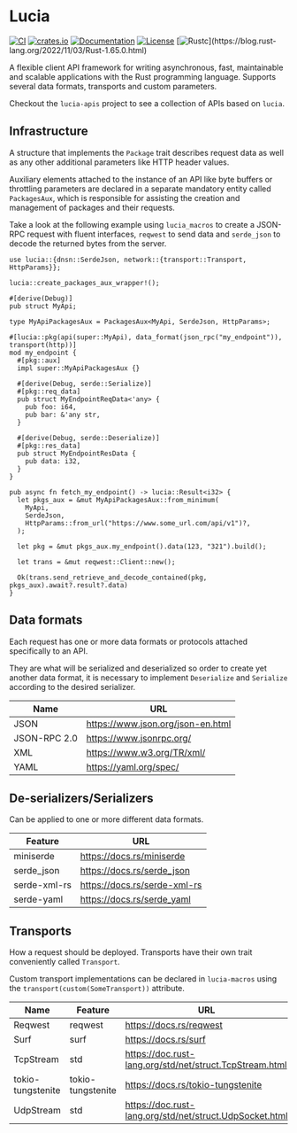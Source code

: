 # Lucia

[![CI](https://github.com/c410-f3r/lucia/workflows/Tests/badge.svg)](https://github.com/c410-f3r/lucia/actions/workflows/tests.yaml)
[![crates.io](https://img.shields.io/crates/v/lucia.svg)](https://crates.io/crates/lucia)
[![Documentation](https://docs.rs/lucia/badge.svg)](https://docs.rs/lucia)
[![License](https://img.shields.io/badge/license-MIT-blue.svg)](./LICENSE)
[![Rustc](https://img.shields.io/badge/rustc-1.65-lightgray")](https://blog.rust-lang.org/2022/11/03/Rust-1.65.0.html)

A flexible client API framework for writing asynchronous, fast, maintainable and scalable applications with the Rust programming language. Supports several data formats, transports and custom parameters.

Checkout the `lucia-apis` project to see a collection of APIs based on `lucia`.

## Infrastructure

A structure that implements the `Package` trait describes request data as well as any other additional parameters like HTTP header values.

Auxiliary elements attached to the instance of an API like byte buffers or throttling parameters are declared in a separate mandatory entity called `PackagesAux`, which is responsible for assisting the creation and management of packages and their requests.

Take a look at the following example using `lucia_macros` to create a JSON-RPC request with fluent interfaces, `reqwest` to send data and `serde_json` to decode the returned bytes from the server.

```rust,ignore
use lucia::{dnsn::SerdeJson, network::{transport::Transport, HttpParams}};

lucia::create_packages_aux_wrapper!();

#[derive(Debug)]
pub struct MyApi;

type MyApiPackagesAux = PackagesAux<MyApi, SerdeJson, HttpParams>;

#[lucia::pkg(api(super::MyApi), data_format(json_rpc("my_endpoint")), transport(http))]
mod my_endpoint {
  #[pkg::aux]
  impl super::MyApiPackagesAux {}

  #[derive(Debug, serde::Serialize)]
  #[pkg::req_data]
  pub struct MyEndpointReqData<'any> {
    pub foo: i64,
    pub bar: &'any str,
  }

  #[derive(Debug, serde::Deserialize)]
  #[pkg::res_data]
  pub struct MyEndpointResData {
    pub data: i32,
  }
}

pub async fn fetch_my_endpoint() -> lucia::Result<i32> {
  let pkgs_aux = &mut MyApiPackagesAux::from_minimum(
    MyApi,
    SerdeJson,
    HttpParams::from_url("https://www.some_url.com/api/v1")?,
  );

  let pkg = &mut pkgs_aux.my_endpoint().data(123, "321").build();

  let trans = &mut reqwest::Client::new();

  Ok(trans.send_retrieve_and_decode_contained(pkg, pkgs_aux).await?.result?.data)
}
```

## Data formats

Each request has one or more data formats or protocols attached specifically to an API.

They are what will be serialized and deserialized so order to create yet another data format, it is necessary to implement `Deserialize` and `Serialize` according to the desired serializer.

| Name | URL |
|---|---|
| JSON | <https://www.json.org/json-en.html> |
| JSON-RPC 2.0 | <https://www.jsonrpc.org/> |
| XML | <https://www.w3.org/TR/xml/> |
| YAML | <https://yaml.org/spec/> |

## De-serializers/Serializers

Can be applied to one or more different data formats.

| Feature | URL |
|---|---|
| miniserde | <https://docs.rs/miniserde> |
| serde_json | <https://docs.rs/serde_json> |
| serde-xml-rs | <https://docs.rs/serde-xml-rs> |
| serde-yaml | <https://docs.rs/serde_yaml> |

## Transports

How a request should be deployed. Transports have their own trait conveniently called `Transport`.

Custom transport implementations can be declared in `lucia-macros` using the `transport(custom(SomeTransport))` attribute.

| Name | Feature | URL |
|---|---|---|
| Reqwest | reqwest | <https://docs.rs/reqwest> |
| Surf | surf | <https://docs.rs/surf> |
| TcpStream | std | <https://doc.rust-lang.org/std/net/struct.TcpStream.html> |
| tokio-tungstenite | tokio-tungstenite |<https://docs.rs/tokio-tungstenite> |
| UdpStream | std | <https://doc.rust-lang.org/std/net/struct.UdpSocket.html> |
